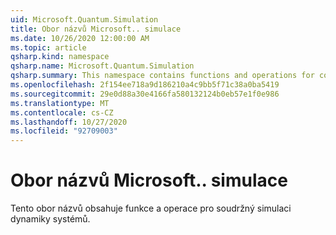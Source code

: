 ```yaml
---
uid: Microsoft.Quantum.Simulation
title: Obor názvů Microsoft.. simulace
ms.date: 10/26/2020 12:00:00 AM
ms.topic: article
qsharp.kind: namespace
qsharp.name: Microsoft.Quantum.Simulation
qsharp.summary: This namespace contains functions and operations for coherently simulating the dynamics of quantum systems.
ms.openlocfilehash: 2f154ee718a9d186210a4c9bb5f71c38a0ba5419
ms.sourcegitcommit: 29e0d88a30e4166fa580132124b0eb57e1f0e986
ms.translationtype: MT
ms.contentlocale: cs-CZ
ms.lasthandoff: 10/27/2020
ms.locfileid: "92709003"
---
```

# <a name="microsoftquantumsimulation-namespace"></a>Obor názvů Microsoft.. simulace

Tento obor názvů obsahuje funkce a operace pro soudržný simulaci dynamiky systémů.

